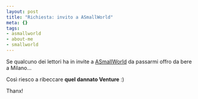 ```yaml
--- 
layout: post
title: "Richiesta: invito a ASmallWorld"
meta: {}
tags: 
- asmallworld
- about-me
- smallworld
---
```

Se qualcuno dei lettori ha in invite a [ASmallWorld](http://www.asmallworld.net/login.php) da passarmi offro da bere a Milano...  
  
Così riesco a ribeccare **quel dannato Venture** :)  
  
Thanx!  
  
 
